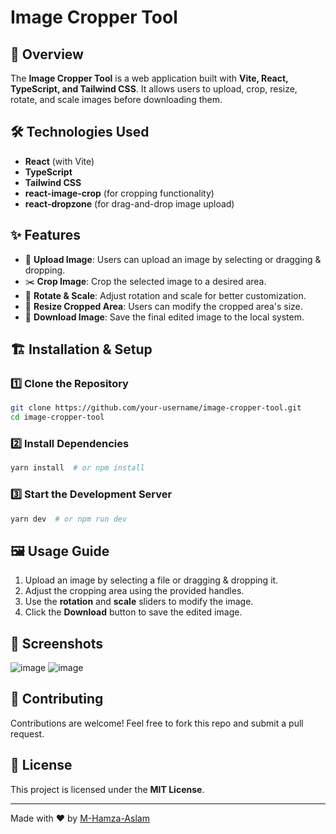 # Image Cropper Tool

## 🚀 Overview
The **Image Cropper Tool** is a web application built with **Vite, React, TypeScript, and Tailwind CSS**. It allows users to upload, crop, resize, rotate, and scale images before downloading them.

## 🛠️ Technologies Used
- **React** (with Vite)
- **TypeScript**
- **Tailwind CSS**
- **react-image-crop** (for cropping functionality)
- **react-dropzone** (for drag-and-drop image upload)

## ✨ Features
- 📂 **Upload Image**: Users can upload an image by selecting or dragging & dropping.
- ✂️ **Crop Image**: Crop the selected image to a desired area.
- 🔄 **Rotate & Scale**: Adjust rotation and scale for better customization.
- 📏 **Resize Cropped Area**: Users can modify the cropped area's size.
- 💾 **Download Image**: Save the final edited image to the local system.

## 🏗️ Installation & Setup

### 1️⃣ Clone the Repository
```sh
git clone https://github.com/your-username/image-cropper-tool.git
cd image-cropper-tool
```

### 2️⃣ Install Dependencies
```sh
yarn install  # or npm install
```

### 3️⃣ Start the Development Server
```sh
yarn dev  # or npm run dev
```

## 🖼️ Usage Guide
1. Upload an image by selecting a file or dragging & dropping it.
2. Adjust the cropping area using the provided handles.
3. Use the **rotation** and **scale** sliders to modify the image.
4. Click the **Download** button to save the edited image.

## 📸 Screenshots
![image](https://github.com/user-attachments/assets/a96519cc-c30c-4db5-b080-51a2789469f3)
![image](https://github.com/user-attachments/assets/78e81f26-994f-43f7-9a91-691a795300c5)



## 🤝 Contributing
Contributions are welcome! Feel free to fork this repo and submit a pull request.

## 📝 License
This project is licensed under the **MIT License**.

---
Made with ❤️ by [M-Hamza-Aslam](https://github.com/M-Hamza-Aslam)
